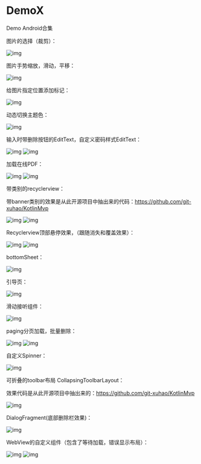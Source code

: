 # DemoX
Demo Android合集

图片的选择（裁剪）：


![img](https://github.com/crystalyf/DemoX/blob/master/gif/ucrop.gif)


图片手势缩放，滑动，平移：



![img](https://github.com/crystalyf/DemoX/blob/master/gif/%E6%89%8B%E5%8A%BF%E7%BC%A9%E6%94%BE.gif)



给图片指定位置添加标记：


![img](https://github.com/crystalyf/DemoX/blob/master/gif/%E5%9B%BE%E7%89%87%E6%B7%BB%E5%8A%A0%E6%A0%87%E8%AE%B0.gif)


动态切换主题色：


![img](https://github.com/crystalyf/DemoX/blob/master/gif/change_theme_color.gif)



输入时带删除按钮的EditText，自定义密码样式EditText：


![img](https://github.com/crystalyf/DemoX/blob/master/gif/%E5%B8%A6%E5%88%A0%E9%99%A4%E6%8C%89%E9%92%AE%E7%9A%84Edittext.gif)
![img](https://github.com/crystalyf/DemoX/blob/master/gif/%E5%AF%86%E7%A0%81%E6%A0%B7%E5%BC%8F.gif)


加载在线PDF：


![img](https://github.com/crystalyf/DemoX/blob/master/gif/PDF%E6%98%BE%E7%A4%BA1.gif)
![img](https://github.com/crystalyf/DemoX/blob/master/gif/PDF%E6%98%BE%E7%A4%BA2.gif)



带类别的recyclerview：


带banner类别的效果是从此开源项目中抽出来的代码：https://github.com/git-xuhao/KotlinMvp


![img](https://github.com/crystalyf/DemoX/blob/master/gif/%E5%8F%8Citem%E7%9A%84recyclerview.gif)
![img](https://github.com/crystalyf/DemoX/blob/master/gif/recyclerview_banner_muti.gif)




Recyclerview顶部悬停效果，（跟随消失和覆盖效果）：


![img](https://github.com/crystalyf/DemoX/blob/master/gif/%E9%A1%B6%E9%83%A8%E6%82%AC%E5%81%9C%E8%A6%86%E7%9B%96%E6%95%88%E6%9E%9C.gif)
![img](https://github.com/crystalyf/DemoX/blob/master/gif/%E9%A1%B6%E9%83%A8%E6%82%AC%E5%81%9C%E6%95%88%E6%9E%9C%EF%BC%88%E5%90%91%E4%B8%8A%E5%BC%B9%E5%87%BA%EF%BC%89.gif)



bottomSheet：


![img](https://github.com/crystalyf/DemoX/blob/master/gif/bottomsheet.gif)




引导页：


![img](https://github.com/crystalyf/DemoX/blob/master/gif/%E5%BC%95%E5%AF%BC%E9%A1%B5.gif)




滑动接听组件：


![img](https://github.com/crystalyf/DemoX/blob/master/gif/%E6%BB%91%E5%8A%A8%E6%8E%A5%E5%90%AC%E7%BB%84%E4%BB%B6.gif)



paging分页加载，批量删除：


![img](https://github.com/crystalyf/DemoX/blob/master/gif/paging%E5%88%86%E9%A1%B5.gif)
![img](https://github.com/crystalyf/DemoX/blob/master/gif/paging%E6%89%B9%E9%87%8F%E5%88%A0%E9%99%A4.gif)




自定义Spinner：


![img](https://github.com/crystalyf/DemoX/blob/master/gif/%E8%87%AA%E5%AE%9A%E4%B9%89Spinner.gif)




可折叠的toolbar布局 CollapsingToolbarLayout：


效果代码是从此开源项目中抽出来的：https://github.com/git-xuhao/KotlinMvp


![img](https://github.com/crystalyf/DemoX/blob/master/gif/CollapsingToolbarLayout.gif)




DialogFragment(底部删除栏效果)：


![img](https://github.com/crystalyf/DemoX/blob/master/gif/dialogFragment.gif)




WebView的自定义组件（包含了等待加载，错误显示布局）：


![img](https://github.com/crystalyf/DemoX/blob/master/gif/%E8%87%AA%E5%AE%9A%E4%B9%89WebView%E5%8A%A0%E8%BD%BD1.gif)
![img](https://github.com/crystalyf/DemoX/blob/master/gif/%E8%87%AA%E5%AE%9A%E4%B9%89WebView%E5%8A%A0%E8%BD%BD2.gif)
















